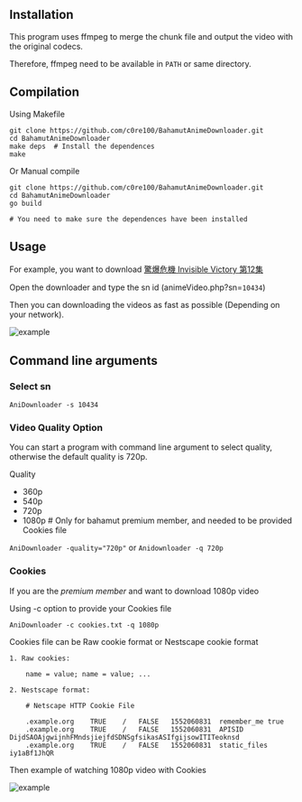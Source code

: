 ## Installation
This program uses ffmpeg to merge the chunk file and output the video with the original codecs.

Therefore, ffmpeg need to be available in `PATH` or same directory.

## Compilation
Using Makefile
```
git clone https://github.com/c0re100/BahamutAnimeDownloader.git
cd BahamutAnimeDownloader
make deps  # Install the dependences
make
```
Or Manual compile
```
git clone https://github.com/c0re100/BahamutAnimeDownloader.git
cd BahamutAnimeDownloader
go build

# You need to make sure the dependences have been installed
```

## Usage
For example, you want to download [驚爆危機 Invisible Victory 第12集](https://ani.gamer.com.tw/animeVideo.php?sn=10434)

Open the downloader and type the sn id (animeVideo.php?sn=`10434`)

Then you can downloading the videos as fast as possible (Depending on your network).

![example](https://i.imgur.com/BpuQckG.png)

## Command line arguments

### Select sn

`AniDownloader -s 10434`

### Video Quality Option
You can start a program with command line argument to select quality, otherwise the default quality is 720p.

Quality
* 360p
* 540p
* 720p
* 1080p # Only for bahamut premium member, and needed to be provided Cookies file

`AniDownloader -quality="720p"` or `Anidownloader -q 720p`

### Cookies
If you are the *premium member* and want to download 1080p video

Using -c option to provide your Cookies file

`AniDownloader -c cookies.txt -q 1080p`

Cookies file can be Raw cookie format or Nestscape cookie format
```
1. Raw cookies:

    name = value; name = value; ...

2. Nestscape format:

    # Netscape HTTP Cookie File

    .example.org	TRUE	/	FALSE	1552060831	remember_me	true
    .example.org	TRUE	/	FALSE	1552060831	APISID	DijdSAOAjgwijnhFMndsjiejfdSDNSgfsikasASIfgijsowITITeoknsd
    .example.org	TRUE	/	FALSE	1552060831	static_files	iy1aBf1JhQR

```

Then example of watching 1080p video with Cookies

![example](https://i.imgur.com/aoVMUVP.png)
